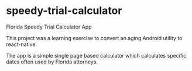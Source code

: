 # speedy-trial-calculator
Florida Speedy Trial Calculator App

This project was a learning exercise to convert an aging Android utility to react-native.

The app is a simple single page based calculator which calculates specific dates often used by Florida attorneys.